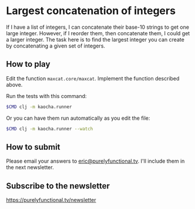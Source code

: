 # Largest concatenation of integers

If I have a list of integers, I can concatenate their
base-10 strings to get one large integer. However, if I
reorder them, then concatenate them, I could get a larger
integer. The task here is to find the largest integer you
can create by concatenating a given set of integers.

## How to play

Edit the function `maxcat.core/maxcat`. Implement the
function described above.

Run the tests with this command:

```bash
$CMD clj -m kaocha.runner
```

Or you can have them run automatically as you edit the file:

```bash
$CMD clj -m kaocha.runner --watch
```

## How to submit

Please email your answers to
[eric@purelyfunctional.tv](mailto:eric@purelyfunctional.tv). I'll
include them in the next newsletter.

## Subscribe to the newsletter

https://purelyfunctional.tv/newsletter
